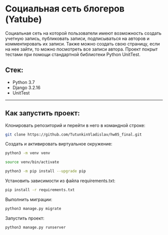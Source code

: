 # Социальная сеть блогеров (Yatube)

Cоциальная сеть на которой пользователи имеют возможность создать учетную запись, публиковать записи, подписываться на авторов и комментировать их записи. Также можно создать свою страницу, если на нее зайти, то можно посмотреть все записи автора. Проект покрыт тестами при помощи стандартной библиотеки Python UnitTest.

## Стек:
- Python 3.7
- Django 3.2.16
- UnitTest

---
## Как запустить проект:

Клонировать репозиторий и перейти в него в командной строке:

```bash
git clone https://github.com/TutunkinVladislav/hw05_final.git
```

Cоздать и активировать виртуальное окружение:

```bash
python3 -m venv venv
```

```bash
source venv/bin/activate
```

```bash
python3 -m pip install --upgrade pip
```

Установить зависимости из файла requirements.txt:

```bash
pip install -r requirements.txt
```

Выполнить миграции:

```bash
python3 manage.py migrate
```

Запустить проект:

```bash
python3 manage.py runserver
```

